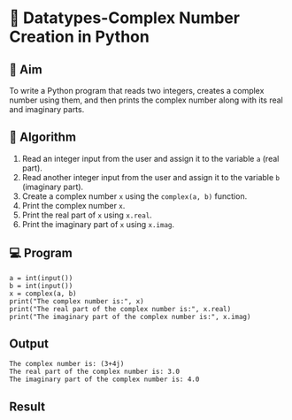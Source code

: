 # 🧮 Datatypes-Complex Number Creation in Python

## 🎯 Aim
To write a Python program that reads two integers, creates a complex number using them, and then prints the complex number along with its real and imaginary parts.

## 🧠 Algorithm
1. Read an integer input from the user and assign it to the variable `a` (real part).
2. Read another integer input from the user and assign it to the variable `b` (imaginary part).
3. Create a complex number `x` using the `complex(a, b)` function.
4. Print the complex number `x`.
5. Print the real part of `x` using `x.real`.
6. Print the imaginary part of `x` using `x.imag`.

## 💻 Program
```
a = int(input())
b = int(input())
x = complex(a, b)
print("The complex number is:", x)
print("The real part of the complex number is:", x.real)
print("The imaginary part of the complex number is:", x.imag)
```
## Output
```
The complex number is: (3+4j)
The real part of the complex number is: 3.0
The imaginary part of the complex number is: 4.0
```
## Result
